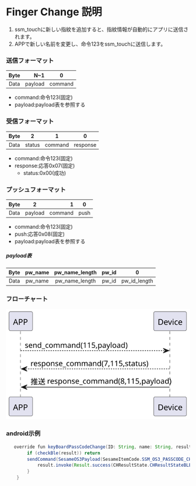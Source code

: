 # Finger Change 説明
1. ssm_touchに新しい指紋を追加すると、指紋情報が自動的にアプリに送信されます。
2. APPで新しい名前を変更し、命令123をssm_touchに送信します。

### 送信フォーマット

|  Byte  |       N~1 |    0     |
|:------:|----------:|:--------:|
| Data   | payload |  command |

- command:命令123(固定)
- payload:payload表を参照する

### 受信フォーマット
| Byte  |        2   |     1     |     0      |
|:---:|:-----------:|:----:|:---------:|
| Data |  status | command |response   |
- command:命令123(固定)
- response:応答0x07(固定)
    - status:0x00(成功)
### プッシュフォーマット

| Byte  |          2 |     1     |  0   |
|:---:|:---:|----------:|:----:|
| Data | payload|   command | push |
- command:命令123(固定)
- push:応答0x08(固定)
- payload:payload表を参照する

##### **payload表**

|  Byte  |     pw_name| pw_name_length| pw_id|     0 |
|:------:|:---------:|:--------:|:--------:|:--------:|
| Data   | pw_name	 | pw_name_length |pw_id|pw_id_length|

### フローチャート
![icon](finger_change.svg)





### android示例
``` java
   override fun keyBoardPassCodeChange(ID: String, name: String, result: CHResult<CHEmpty>) {
        if (checkBle(result)) return
        sendCommand(SesameOS3Payload(SesameItemCode.SSM_OS3_PASSCODE_CHANGE.value, byteArrayOf(ID.hexStringToByteArray().size.toByte()) + ID.hexStringToByteArray() + name.toByteArray())) { res ->
            result.invoke(Result.success(CHResultState.CHResultStateBLE(CHEmpty())))
        }
    }
```
